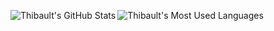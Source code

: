 <img align="left" alt="Thibault's GitHub Stats" src="https://github-readme-stats.vercel.app/api?username=gzordrai&show_icons=true&hide_border=true&hide=prs,issues,contribs&count_private=true&theme=tokyonight&include_all_commits=true" /><img align="left" alt="Thibault's Most Used Languages" src="https://github-readme-stats.vercel.app/api/top-langs/?username=gzordrai&layout=compact&theme=tokyonight&hide_border=true&card_width=445" />
